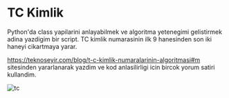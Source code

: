 # TC Kimlik

Python'da class yapilarini anlayabilmek ve algoritma yetenegimi gelistirmek adina yazdigim bir script. TC kimlik numarasinin ilk 9 hanesinden son iki haneyi cikartmaya yarar. 

https://teknoseyir.com/blog/t-c-kimlik-numaralarinin-algoritmasi#m sitesinden yararlanarak yazdim ve kod anlasilirligi icin bircok yorum satiri kullandim.

![tc](https://user-images.githubusercontent.com/64380389/101985866-96a62380-3c9b-11eb-9b78-7b7cdfd748a9.gif)

